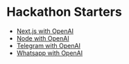 # Hackathon Starters

- [Next.js with OpenAI](./nextjs-openai/)
- [Node with OpenAI](/node-openai/)
- [Telegram with OpenAI](./telegram-openai/)
- [Whatsapp with OpenAI](./whatsapp-openai/)
